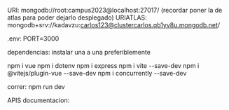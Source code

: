 URI: 
mongodb://root:campus2023@localhost:27017/
(recordar poner la de atlas para poder dejarlo desplegado)
URIATLAS:
mongodb+srv://kadavzu:carlos123@clustercarlos.qb1yv8u.mongodb.net/


.env:
PORT=3000


dependencias: instalar una a una preferiblemente

npm i vue
npm i dotenv
npm i express
npm i vite --save-dev
npm i @vitejs/plugin-vue --save-dev
npm i concurrently --save-dev


correr:
npm run dev


APIS documentacion:

